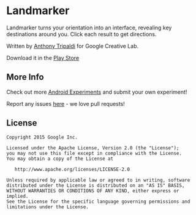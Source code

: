 Landmarker
=========

Landmarker turns your orientation into an interface, revealing key destinations around you. Click each result to get directions.

Written by [Anthony Tripaldi](https://github.com/trippedout) for Google Creative Lab.

Download it in the [Play Store](https://play.google.com/store/apps/details?id=com.androidexperiments.landmarker)

More Info
---------

Check out more [Android Experiments](http://www.androidexperiments.com) and submit your own experiment!

Report any issues [here](https://github.com/googlecreativelab/landmarker/issues) - we love pull requests!

License
-------

```
Copyright 2015 Google Inc.

Licensed under the Apache License, Version 2.0 (the "License");
you may not use this file except in compliance with the License.
You may obtain a copy of the License at

   http://www.apache.org/licenses/LICENSE-2.0

Unless required by applicable law or agreed to in writing, software
distributed under the License is distributed on an "AS IS" BASIS,
WITHOUT WARRANTIES OR CONDITIONS OF ANY KIND, either express or implied.
See the License for the specific language governing permissions and
limitations under the License.
```